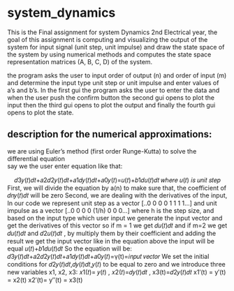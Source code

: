 # system_dynamics


This is the Final assignment for system Dynamics 2nd Electrical year, the goal of this assignment is computing and visualizing the output of the system for input signal (unit step, unit impulse) and draw the state space of the system by using numerical methods and computes the state space representation matrices (A, B, C, D) of the system. 

the program asks the user to input order of output (n) and order of input (m) and determine the input type unit step or unit impulse and enter values of a’s and b’s.
In the first gui the program asks the user to enter the data and when the user push the confirm button the second gui opens to plot the input then the third gui opens to plot the output and finally the fourth gui opens to plot the state.  


## description for the numerical approximations: 

we are using Euler’s method (first order Runge-Kutta) to solve the differential equation  
say we the user enter equation like that:    
<center>  𝑑3𝑦(𝑡)𝑑𝑡+𝑎2𝑑2𝑦(𝑡)𝑑𝑡+𝑎1𝑑𝑦(𝑡)𝑑𝑡+𝑎0𝑦(𝑡)=𝑢(𝑡)+𝑏1𝑑𝑢(𝑡)𝑑𝑡 𝑤ℎ𝑒𝑟𝑒 𝑢(𝑡) 𝑖𝑠 𝑢𝑛𝑖𝑡 𝑠𝑡𝑒𝑝  </center>  
First, we will divide the equation by a(n) to make sure that, the coefficient of 𝑑𝑛𝑦(𝑡)𝑑𝑡 will be zero Second, we are dealing with the derivatives of the input, In our code we represent unit step as a vector [..0 0 0 0 1 1 1 1...] and unit impulse as a vector [..0 0 0 0 (1/h) 0 0 0...] where h is the step size, and based on the input type which user input we generate the input vector and get the derivatives of this vector so if m = 1 we get 𝑑𝑢(𝑡)𝑑𝑡 and if m=2 we get 𝑑𝑢(𝑡)𝑑𝑡 and 𝑑2𝑢(𝑡)𝑑𝑡 , by multiply them by their coefficient and adding the result we get the input vector like in the equation above the input will be equal 𝑢(𝑡)+𝑏1𝑑𝑢(𝑡)𝑑𝑡 So the equation will be:                           
                                                     𝑑3𝑦(𝑡)𝑑𝑡+𝑎2𝑑2𝑦(𝑡)𝑑𝑡+𝑎1𝑑𝑦(𝑡)𝑑𝑡+𝑎0𝑦(𝑡)=γ(t)=𝑖𝑛𝑝𝑢𝑡 𝑣𝑒𝑐𝑡𝑜𝑟  
We set the initial conditions for 𝑑2𝑦(𝑡)𝑑𝑡,𝑑𝑦(𝑡)𝑑𝑡,𝑦(𝑡) to be equal to zero and we introduce three new variables x1, x2, x3: 𝑥1(𝑡)= 𝑦(𝑡) , 𝑥2(𝑡)=𝑑𝑦(𝑡)𝑑𝑡 , x3(t)=𝑑2𝑦(𝑡)𝑑𝑡 x1′(t) = y′(t) = x2(t) x2′(t)= y′′(t) = x3(t)
